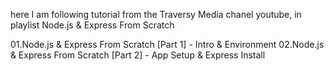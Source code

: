 here I am following tutorial from the Traversy Media chanel youtube, in playlist Node.js & Express From Scratch

01.Node.js & Express From Scratch [Part 1] - Intro & Environment
02.Node.js & Express From Scratch [Part 2] - App Setup & Express Install

